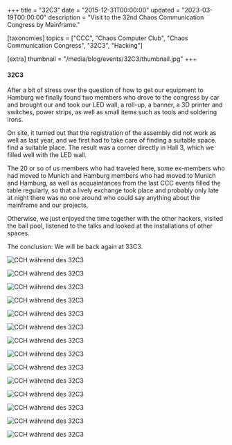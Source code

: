 +++
title = "32C3"
date = "2015-12-31T00:00:00"
updated = "2023-03-19T00:00:00"
description = "Visit to the 32nd Chaos Communication Congress by Mainframe."

[taxonomies]
topics = ["CCC", "Chaos Computer Club", "Chaos Communication Congress", "32C3", "Hacking"]

[extra]
thumbnail = "/media/blog/events/32C3/thumbnail.jpg"
+++

#### 32C3

After a bit of stress over the question of how to get our equipment to Hamburg
we finally found two members who drove to the congress by car and brought our
and took our LED wall, a roll-up, a banner, a 3D printer and switches,
power strips, as well as small items such as tools and soldering irons.

On site, it turned out that the registration of the assembly did not work as well as last year, and we first had to take care of finding a suitable space.
find a suitable place. The result was a corner directly in Hall 3,
which we filled well with the LED wall.

The 20 or so of us members who had traveled here, some ex-members who had moved to Munich and Hamburg
members who had moved to Munich and Hamburg, as well as acquaintances from the last CCC events filled the table regularly, so that a lively exchange took place and probably
only late at night there was no one around who could say anything about the mainframe and
our projects.

Otherwise, we just enjoyed the time together with the other hackers,
visited the ball pool, listened to the talks and looked at the installations of other
spaces.

The conclusion: We will be back again at 33C3.

![CCH während des 32C3](/media/blog/events/32C3/IMG_4509.JPG)

![CCH während des 32C3](/media/blog/events/32C3/IMG_4518.JPG)

![CCH während des 32C3](/media/blog/events/32C3/IMG_4532.JPG)

![CCH während des 32C3](/media/blog/events/32C3/IMG_4551.JPG)

![CCH während des 32C3](/media/blog/events/32C3/IMG_4551.JPG)

![CCH während des 32C3](/media/blog/events/32C3/IMG_4566.JPG)

![CCH während des 32C3](/media/blog/events/32C3/IMG_4569.JPG)

![CCH während des 32C3](/media/blog/events/32C3/IMG_4573.JPG)

![CCH während des 32C3](/media/blog/events/32C3/IMG_4574.JPG)

![CCH während des 32C3](/media/blog/events/32C3/IMG_4575.JPG)

![CCH während des 32C3](/media/blog/events/32C3/IMG_4576.JPG)

![CCH während des 32C3](/media/blog/events/32C3/IMG_4581.JPG)

![CCH während des 32C3](/media/blog/events/32C3/IMG_4582.JPG)

![CCH während des 32C3](/media/blog/events/32C3/IMG_20151228_024647.JPG)

